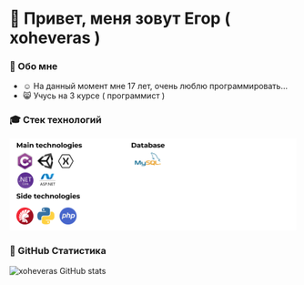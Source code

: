 # 👻 Привет, меня зовут Егор ( xoheveras )
### 👦 Обо мне
<ul>
  <li>☺ На данный момент мне 17 лет, очень люблю программировать...</li>
  <li>😸 Учусь на 3 курсе ( программист )</li>
</ul>

### 🎓 Стек технологий
<img src="Date/BGTH.png">

### 🚀 GitHub Статистика

![xoheveras GitHub stats](https://github-readme-stats.vercel.app/api?username=xoheveras&count_private=true&show_icons=true)
